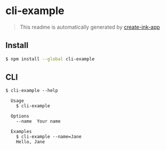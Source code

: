 # cli-example

> This readme is automatically generated by [create-ink-app](https://github.com/vadimdemedes/create-ink-app)

## Install

```bash
$ npm install --global cli-example
```

## CLI

```
$ cli-example --help

  Usage
    $ cli-example

  Options
    --name  Your name

  Examples
    $ cli-example --name=Jane
    Hello, Jane
```
